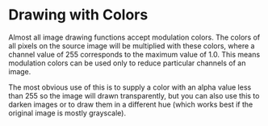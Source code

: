 # Drawing with Colors

Almost all image drawing functions accept modulation colors. The colors of all pixels on the source image will be multiplied with these colors, where a channel value of 255 corresponds to the maximum value of 1.0. This means modulation colors can be used only to reduce particular channels of an image.

The most obvious use of this is to supply a color with an alpha value less than 255 so the image will drawn transparently, but you can also use this to darken images or to draw them in a different hue (which works best if the original image is mostly grayscale).
